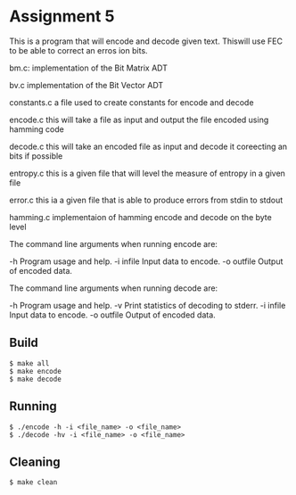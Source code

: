 # Assignment 5

This is a program that will encode and decode given text. Thiswill use FEC to be able to correct an erros ion bits.

bm.c:           implementation of the Bit Matrix ADT

bv.c            implementation of the Bit Vector ADT

constants.c     a file used to create constants for encode and decode

encode.c        this will take a file as input and output the file encoded using hamming code

decode.c        this will take an encoded file as input and decode it coreecting an bits if possible

entropy.c       this is a given file that will level the measure of entropy in a given file

error.c         this ia a given file that is able to produce errors from stdin to stdout

hamming.c       implementaion of hamming encode and decode on the byte level

The command line arguments when running encode are:

  -h             Program usage and help.
  -i infile      Input data to encode.
  -o outfile     Output of encoded data.

The command line arguments when running decode are:

  -h             Program usage and help.
  -v             Print statistics of decoding to stderr.
  -i infile      Input data to encode.
  -o outfile     Output of encoded data.

## Build

    $ make all
    $ make encode
    $ make decode

## Running

    $ ./encode -h -i <file_name> -o <file_name>
    $ ./decode -hv -i <file_name> -o <file_name>

## Cleaning

    $ make clean    
